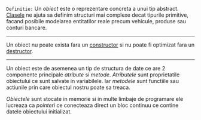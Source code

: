 `Definitie:`
Un _obiect_ este o reprezentare concreta a unui tip abstract. [Clasele](Clase.md) ne ajuta sa definim structuri mai complexe decat tipurile primitive, facand posibile modelarea entitatilor reale precum vehicule, produse sau conturi bancare. 

--- 
Un obiect nu poate exista fara un [constructor](Constructor.md) si nu poate fi optimizat fara un [destructor](Destructori.md). 

--- 
Un obiect este de asemenea un tip de structura de date ce are 2 componente principale _atribute_ si _metode_. _Atributele_ sunt proprietatile obiectului ce sunt salvate in variabilele. Iar _metodele_ sunt functiile sau actiunile prin care obiectul nostru poate sa treaca. 

_Obiectele_ sunt stocate in memorie si in multe limbaje de programare ele lucreaza ca _pointeri_ ce conecteaza direct un bloc continuu ce contine datele obiectului initializat. 
